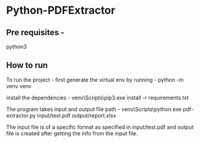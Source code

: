 # Python-PDFExtractor

## Pre requisites -
python3

## How to run
To run the project - first generate the virtual env by running - python -m venv venv  

install the dependencies - venv\Scripts\pip3.exe install -r requirements.txt

The program takes input and output file path - venv\Scripts\python.exe pdf-extractor.py input/test.pdf output/report.xlsx

The input file is of a specific format as specified in input/test.pdf and output file is created after getting the info from the input file.